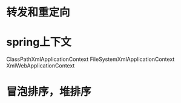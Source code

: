 # 转发和重定向
# spring上下文
ClassPathXmlApplicationContext
FileSystemXmlApplicationContext
XmlWebApplicationContext
# 冒泡排序，堆排序
